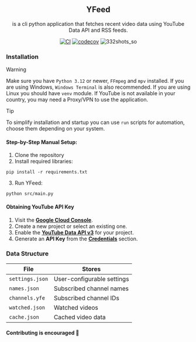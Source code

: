<div align="center">
   
## YFeed
is a cli python application that fetches recent video data using YouTube Data API and RSS feeds. 

[![CI](https://github.com/ch1kulya/YFeed/actions/workflows/ci.yml/badge.svg)](https://github.com/ch1kulya/YFeed/actions/workflows/ci.yml)
[![codecov](https://codecov.io/gh/ch1kulya/YFeed/branch/main/graph/badge.svg)](https://codecov.io/gh/ch1kulya/YFeed)
![332shots_so](https://github.com/user-attachments/assets/d85341a3-6b2e-4cc0-b799-5a833b825046)

</div>

### Installation

> [!WARNING]
> Make sure you have `Python 3.12` or newer, `FFmpeg` and `mpv` installed. If you are using Windows, `Windows Terminal` is also recommended. If you are using Linux you should have `venv` module. If YouTube is not available in your country, you may need a Proxy/VPN to use the application.

> [!TIP]
> To simplify installation and startup you can use `run` scripts for automation, choose them depending on your system.

#### Step-by-Step Manual Setup:
1. Clone the repository
2. Install required libraries:
```
pip install -r requirements.txt
```
3. Run YFeed:
```
python src/main.py
```

#### Obtaining YouTube API Key
1. Visit the [**Google Cloud Console**](https://console.cloud.google.com/).
2. Create a new project or select an existing one.
3. Enable the [**YouTube Data API v3**](https://console.cloud.google.com/apis/library/youtube.googleapis.com) for your project.
4. Generate an **API Key** from the [**Credentials**](https://console.cloud.google.com/apis/credentials) section.

### Data Structure
| **File**             | **Stores**                       |
|----------------------|----------------------------------|
| `settings.json`      | User-configurable settings       |
| `names.json`         | Subscribed channel names         |
| `channels.yfe`       | Subscribed channel IDs           |
| `watched.json`       | Watched videos                   |
| `cache.json`         | Cached video data                |

#### Contributing is encouraged 🤗
